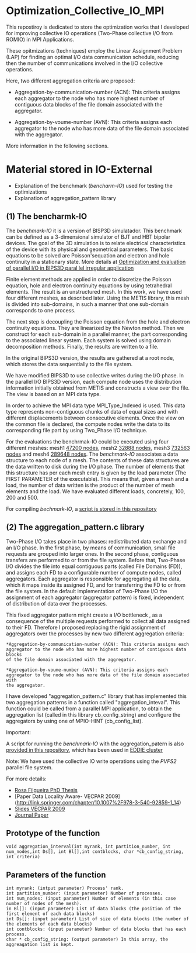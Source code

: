 # Optimization_Collective_IO_MPI

This repostiroy is dedicated to store the optimization works that I developed for improving 
collective IO operations (Two-Phase collective I/O from ROMIO) in MPI Applications.

These opitmizations (techniques) employ the Linear Assignment Problem (LAP) for finding an optimal I/O data communication schedule,
reducing then the number of communications involved in the I/O collective operations.

Here, two different aggregation criteria are proposed:

- Aggregation-by-communication-number (ACN): This criteria assigns each
        aggregator to the node who has more highest number of contiguous data blocks
        of the file domain associated with the aggregator. 

- Aggregation-by-voume-number (AVN): This criteria assigns each
        aggregator to the node who has more data of the file domain associated with
        the aggregator. 

More information in the following sections. 

# Material stored in IO-External 

- Explanation of the benchmark (*bencharm-IO*) used for testing the optimizations 
- Explanation of aggregation_pattern library

## (1) The bencharmk-IO 

The *benchmark-IO* it is a version of BISP3D simulatador. This benchmark
can be defined as a 3-dimensional simulator of BJT and HBT bipolar devices.
The goal of the 3D simulation is to relate electrical characteristics of the
device with its physical and geometrical parameters. The basic equations to be
solved are Poisson'sequation and electron and hole continuity in a
stationary state. More details at [Optimization and evaluation of parallel I/O in BIPS3D paral
lel irregular application](http://www.arcos.inf.uc3m.es/~desingh/papers/2007/2007PMEO.pdf)

Finite element methods are applied in order to discretize the Poisson
equation, hole and electron continuity equations by using tetrahedral
elements. The result is an unstructured mesh. In this
work, we have used four different meshes, as described later.
Using the METIS library, this mesh is divided into sub-domains, in such
a manner that one sub-domain corresponds to one process.

The next step is decoupling the Poisson equation from
the hole and electron continuity equations. They are linearized by the Newton
method. Then we construct for each sub-domain in a parallel manner, the part
corresponding to the associated linear system. Each system is solved using
domain decomposition methods. Finally, the results are written to a file.

In the original BIPS3D version, the results are gathered at a root node, which
stores the data sequentially to the file system. 

We have modified BIPS3D to use collective writes during the I/O phase.
In the parallel I/O BIPS3D version, each compute node uses the distribution
information initially obtained from METIS and constructs a view over the file.
The view is based on an MPI data type. 

In order to achieve the MPI data type MPI_Type_Indexed is used. This data
type represents non-contiguous chunks of data of equal sizes and with
different displacements between consecutive elements.
Once the view on the common file is declared, the compute nodes write the data
to its corresponding file part by using Two_Phase I/O technique.

For the evaluations the benchrmak-IO could be executed using four different meshes: mesh1
[47200 nodes](https://github.com/rosafilgueira/Optimization_CollectiveIO_MPI/tree/master/IO-External/Mesh1), mesh2 [32888 nodes](https://github.com/rosafilgueira/Optimization_CollectiveIO_MPI/tree/master/IO-External/Mesh2), mesh3 [732563 nodes](https://github.com/rosafilgueira/Optimization_CollectiveIO_MPI/tree/master/IO-External/Mesh3) and mesh4 [289648 nodes](https://github.com/rosafilgueira/Optimization_CollectiveIO_MPI/tree/master/IO-External/Mesh4). 
The *benchmark-IO* associates a data structure to each node of a mesh. The
contents of these data structures are the data written to disk during the I/O
phase. The number of elements that this structure has per each mesh entry is
given by the load parameter (The FIRST PARAMETER of the executable). This means that, given a mesh and a load, the
number of data written is the product of the number of mesh elements and the
load. We have evaluated different loads, concretely, 100, 200 and
500.

For compiling *bechmark-IO*, a [script is stored in this repository](https://github.com/rosafilgueira/Optimization_CollectiveIO_MPI/blob/master/IO-External/compile-benchmark)

## (2) The aggregation_pattern.c library

Two-Phase I/O takes place in two phases: redistributed data exchange and an I/O
phase. In the first phase, by means of communication, small file requests are
grouped into larger ones. In the second phase, contiguous transfers are
performed to or from the file system. Before that, Two-Phase I/O divides the
file into equal contiguous parts (called File Domains (FD)), and assigns each
FD to a configurable number of compute nodes, called aggregators. Each
aggregator is responsible for aggregating all the data, which it maps inside
its assigned FD, and for transferring the FD to or from the file system. In
the default implementation of Two-Phase I/O the assignment of each aggregator
(aggregator pattern) is fixed, independent of distribution of data over the
processes.  

This fixed aggregator pattern might create a I/O bottleneck , as a
consequence of the multiple requests performed to collect all data assigned to
their FD. Therefore I proposed replacing the rigid assignment of aggregators
over the processes by new two different aggregation criteria:

	*Aggregation-by-communication-number (ACN): This criteria assigns each
	aggregator to the node who has more highest number of contiguous data blocks
	of the file domain associated with the aggregator. 

	*Aggregation-by-voume-number (AVN): This criteria assigns each
	aggregator to the node who has more data of the file domain associated with
	the aggregator. 

I have developed "aggregation_pattern.c" library that has implemented this two
aggregation patterns in a function called "aggregation_inteval". This function could be called from a parallel MPI
application, to obtain the aggregation list (called in this library cb_config_string) and configure
the aggregators by using one of MPIO-HINT (cb_config_list).

Important:

A script for running the *benchmark-IO* with the aggregation_patern is also [provided in this repository](https://github.com/rosafilgueira/Optimization_CollectiveIO_MPI/blob/master/IO-External/run-benchmark.sh), which has been used in [EDDIE cluster](http://www.ed.ac.uk/information-services/research-support/research-computing/ecdf)

Note:
We have used the collective IO write operations using the *PVFS2* parallel file system. 

For more details: 
- [Rosa Filgueira PhD Thesis](http://www.arcos.inf.uc3m.es/~rosaf/tesis.pdf)
- [Paper Data Locality Aware- VECPAR 2009] (http://link.springer.com/chapter/10.1007%2F978-3-540-92859-1_14)
- [Slides VECPAR 2009](https://github.com/rosafilgueira/Optimization_CollectiveIO_MPI/blob/master/Vecpar.pdf)
- [Journal Paper](http://link.springer.com/article/10.1007/s11227-010-0440-0#/page-1)

## Prototype of the function
	
	void aggregation_interval(int myrank, int partition_number, int num_nodes,int Ds[], int Bl[],int contblocks, char *cb_config_string, int criteria)

## Parameters of the function

	int myrank: (intput parameter) Process' rank.
	int partition_number: (input parameter) Number of processes.
	int num_nodes: (input parameter) Number of elements (in this case number of nodes of the mesh).
	in Bl[]: (input parameter) List of data blocks (the position of the first element of each data blocks)
	int Ds[]: (input parameter) List of size of data blocks (the number of the elements of each data blocks) 
	int contblocks: (input parameter) Number of data blocks that has each process. 
	char * cb_config_string: (output parameter) In this array, the aggreagation list is kept. 
